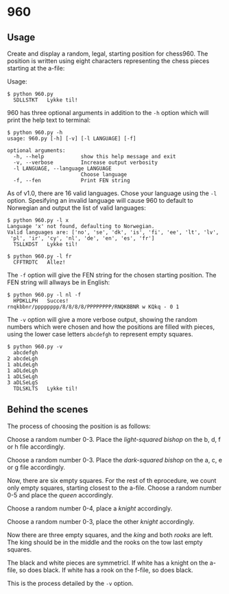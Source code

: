 # 960

## Usage

Create and display a random, legal, starting position for chess960.
The position is written using eight characters representing the chess pieces
starting at the a-file:

Usage:

    $ python 960.py
      SDLLSTKT   Lykke til!

960 has three optional arguments in addition to the `-h` option which will
print the help text to terminal:

    $ python 960.py -h
    usage: 960.py [-h] [-v] [-l LANGUAGE] [-f]

    optional arguments:
      -h, --help            show this help message and exit
      -v, --verbose         Increase output verbosity
      -l LANGUAGE, --language LANGUAGE
                            Choose language
      -f, --fen             Print FEN string

As of v1.0, there are 16 valid languages. Chose your language using the `-l`
option. Spesifying an invalid language
will cause 960 to default to Norwegian and output the list of valid languages:

    $ python 960.py -l x
    Language 'x' not found, defaulting to Norwegian.
    Valid languages are: ['no', 'se', 'dk', 'is', 'fi', 'ee', 'lt', 'lv',
     'pl', 'ir', 'cy', 'nl', 'de', 'en', 'es', 'fr']
      TSLLKDST   Lykke til!

    $ python 960.py -l fr
      CFFTRDTC   Allez!

The `-f` option will give the FEN string for the chosen starting position.
The FEN string will allways be in English:

    $ python 960.py -l nl -f
      HPDKLLPH   Succes!
    rnqkbbnr/pppppppp/8/8/8/8/PPPPPPPP/RNQKBBNR w KQkq - 0 1

The `-v` option will give a more verbose output, showing the random numbers
which were chosen and how the positions are filled with pieces, using the
lower case letters `abcdefgh` to represent empty squares.

    $ python 960.py -v
      abcdefgh
    2 abcdeLgh
    1 abLdeLgh
    1 aDLdeLgh
    1 aDLSeLgh
    3 aDLSeLgS
      TDLSKLTS   Lykke til!

## Behind the scenes

The process of choosing the position is as follows:

Choose a random number 0-3. Place the *light-squared bishop* on the b, d,
f or h file accordingly.

Choose a random number 0-3. Place the *dark-squared bishop* on the a, c,
e or g file accordingly.

Now, there are six empty squares. For the rest of th eprocedure, we count
only empty squares, starting closest to the a-file. Choose a random number
0-5 and place the *queen* accordingly.

Choose a random number 0-4, place a *knight* accordingly.

Choose a random number 0-3, place the other *knight* accordingly.

Now there are three empty squares, and the *king* and both *rooks* are left.
The king should be in the middle and the rooks on the tow last empty squares.

The black and white pieces are symmetricl. If white has a knight on the
a-file, so does black. If white has a rook on the f-file, so does black.

This is the process detailed by the `-v` option.
